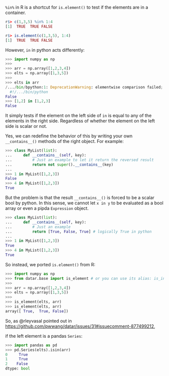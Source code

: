 `%in%` in R is a shortcut for `is.element()` to test if the elements are in a container.

```r
r$> c(1,3,5) %in% 1:4
[1]  TRUE  TRUE FALSE

r$> is.element(c(1,3,5), 1:4)
[1]  TRUE  TRUE FALSE
```

However, `in` in python acts differently:

```python
>>> import numpy as np
>>>
>>> arr = np.array([1,2,3,4])
>>> elts = np.array([1,3,5])
>>>
>>> elts in arr
/.../bin/bpython:1: DeprecationWarning: elementwise comparison failed; this will raise an error in the future.
  #!/.../bin/python
False
>>> [1,2] in [1,2,3]
False
```

It simply tests if the element on the left side of `in` is equal to any of the elements in the right side. Regardless of whether the element on the left side is scalar or not.

Yes, we can redefine the behavior of this by writing your own `__contains__()` methods of the right object. For example:

```python
>>> class MyList(list):
...     def __contains__(self, key):
...         # Just an example to let it return the reversed result
...         return not super().__contains__(key)
...
>>> 1 in MyList([1,2,3])
False
>>> 4 in MyList([1,2,3])
True
```

But the problem is that the result `__contains__()` is forced to be a scalar bool by python. In this sense, we cannot let `x in y` to be evaluated as a bool array or even a pipda `Expression` object.
```python
>>> class MyList(list):
...     def __contains__(self, key):
...         # Just an example
...         return [True, False, True] # logically True in python
...
>>> 1 in MyList([1,2,3])
True
>>> 4 in MyList([1,2,3])
True
```

So instead, we ported `is.element()` from R:

```python
>>> import numpy as np
>>> from datar.base import is_element # or you can use its alias: is_in
>>>
>>> arr = np.array([1,2,3,4])
>>> elts = np.array([1,3,5])
>>>
>>> is_element(elts, arr)
>>> is_element(elts, arr)
array([ True,  True, False])
```

So, as @rleyvasal pointed out in https://github.com/pwwang/datar/issues/31#issuecomment-877499212,

if the left element is a pandas `Series`:
```python
>>> import pandas as pd
>>> pd.Series(elts).isin(arr)
0     True
1     True
2    False
dtype: bool
```
